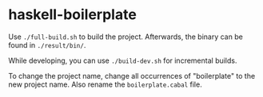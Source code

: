 # haskell-boilerplate

Use `./full-build.sh` to build the project. Afterwards, the binary can be found in `./result/bin/`. 

While developing, you can use `./build-dev.sh` for incremental builds.

To change the project name, change all occurrences of "boilerplate" to the new project name. Also rename the `boilerplate.cabal` file.
